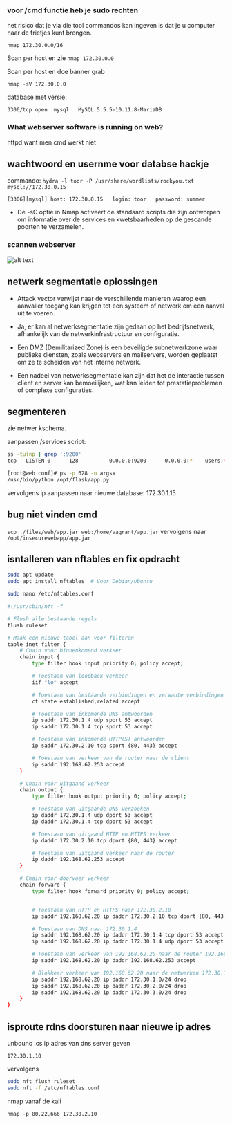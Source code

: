 
### voor /cmd functie heb je sudo rechten

het risico dat je via die tool commandos kan ingeven is dat je u computer naar de frietjes kunt brengen.

```
nmap 172.30.0.0/16
```

Scan per host en zie
```nmap 172.30.0.0```

Scan per host en doe banner grab

```
nmap -sV 172.30.0.0
```

database met versie:

```
3306/tcp open  mysql   MySQL 5.5.5-10.11.8-MariaDB
```

### What webserver software is running on web?

httpd want men cmd werkt niet

## wachtwoord en usernme voor databse hackje

commando: ```hydra -l toor -P /usr/share/wordlists/rockyou.txt mysql://172.30.0.15```

```[3306][mysql] host: 172.30.0.15   login: toor   password: summer```

- De -sC optie in Nmap activeert de standaard scripts die zijn ontworpen om informatie over de services en kwetsbaarheden op de gescande poorten te verzamelen.

### scannen webserver

![alt text](image-1.png)

## netwerk segmentatie oplossingen

- Attack vector verwijst naar de verschillende manieren waarop een aanvaller toegang kan krijgen tot een systeem of netwerk om een aanval uit te voeren.

- Ja, er kan al netwerksegmentatie zijn gedaan op het bedrijfsnetwerk, afhankelijk van de netwerkinfrastructuur en configuratie.

- Een DMZ (Demilitarized Zone) is een beveiligde subnetwerkzone waar publieke diensten, zoals webservers en mailservers, worden geplaatst om ze te scheiden van het interne netwerk.

- Een nadeel van netwerksegmentatie kan zijn dat het de interactie tussen client en server kan bemoeilijken, wat kan leiden tot prestatieproblemen of complexe configuraties.

## segmenteren

zie netwer kschema.

aanpassen /services script:

```bash
ss -tulnp | grep ':9200'
tcp   LISTEN 0      128          0.0.0.0:9200      0.0.0.0:*    users:(("python",pid=4630,fd=6),("python",pid=4630,fd=5),("python",pid=628,fd=5))  
```

```bash
[root@web conf]# ps -p 628 -o args=
/usr/bin/python /opt/flask/app.py
```

vervolgens ip aanpassen naar nieuwe database: 172.30.1.15

## bug niet vinden cmd

`scp ./files/web/app.jar web:/home/vagrant/app.jar`
vervolgens naar `/opt/insecurewebapp/app.jar`

## isntalleren van nftables en fix opdracht

```bash
sudo apt update
sudo apt install nftables  # Voor Debian/Ubuntu

sudo nano /etc/nftables.conf
```

```bash
#!/usr/sbin/nft -f

# Flush alle bestaande regels
flush ruleset

# Maak een nieuwe tabel aan voor filteren
table inet filter {
    # Chain voor binnenkomend verkeer
    chain input {
        type filter hook input priority 0; policy accept;

        # Toestaan van loopback verkeer
        iif "lo" accept

        # Toestaan van bestaande verbindingen en verwante verbindingen
        ct state established,related accept

        # Toestaan van inkomende DNS antwoorden
        ip saddr 172.30.1.4 udp sport 53 accept
        ip saddr 172.30.1.4 tcp sport 53 accept

        # Toestaan van inkomende HTTP(S) antwoorden
        ip saddr 172.30.2.10 tcp sport {80, 443} accept

        # Toestaan van verkeer van de router naar de client
        ip saddr 192.168.62.253 accept
    }

    # Chain voor uitgaand verkeer
    chain output {
        type filter hook output priority 0; policy accept;

        # Toestaan van uitgaande DNS-verzoeken
        ip daddr 172.30.1.4 udp dport 53 accept
        ip daddr 172.30.1.4 tcp dport 53 accept

        # Toestaan van uitgaand HTTP en HTTPS verkeer
        ip daddr 172.30.2.10 tcp dport {80, 443} accept

        # Toestaan van uitgaand verkeer naar de router
        ip daddr 192.168.62.253 accept
    }

    # Chain voor doorvoer verkeer
    chain forward {
        type filter hook forward priority 0; policy accept;


        # Toestaan van HTTP en HTTPS naar 172.30.2.10
        ip saddr 192.168.62.20 ip daddr 172.30.2.10 tcp dport {80, 443} accept

        # Toestaan van DNS naar 172.30.1.4
        ip saddr 192.168.62.20 ip daddr 172.30.1.4 tcp dport 53 accept
        ip saddr 192.168.62.20 ip daddr 172.30.1.4 udp dport 53 accept

        # Toestaan van verkeer van 192.168.62.20 naar de router 192.168.62.253
        ip saddr 192.168.62.20 ip daddr 192.168.62.253 accept

        # Blokkeer verkeer van 192.168.62.20 naar de netwerken 172.30.1.0, 172.30.2.0 en 172.30.3.0
        ip saddr 192.168.62.20 ip daddr 172.30.1.0/24 drop
        ip saddr 192.168.62.20 ip daddr 172.30.2.0/24 drop
        ip saddr 192.168.62.20 ip daddr 172.30.3.0/24 drop
    }
}

```

## isproute rdns doorsturen naar nieuwe ip adres

unbounc .cs ip adres van dns server geven

```
172.30.1.10
```

vervolgens

```bash
sudo nft flush ruleset
sudo nft -f /etc/nftables.conf
```

nmap vanaf de kali

```nmap -p 80,22,666 172.30.2.10```
